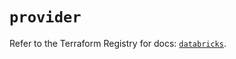 # `provider`

Refer to the Terraform Registry for docs: [`databricks`](https://registry.terraform.io/providers/databricks/databricks/1.46.0/docs).

